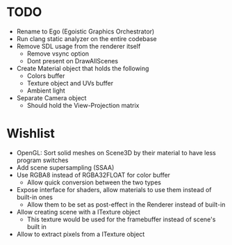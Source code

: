 # TODO
* Rename to Ego (Egoistic Graphics Orchestrator)
* Run clang static analyzer on the entire codebase
* Remove SDL usage from the renderer itself
  * Remove vsync option
  * Dont present on DrawAllScenes
* Create Material object that holds the following
  * Colors buffer
  * Texture object and UVs buffer
  * Ambient light
* Separate Camera object
  * Should hold the View-Projection matrix

# Wishlist
* OpenGL: Sort solid meshes on Scene3D by their material to have less program switches
* Add scene supersampling (SSAA)
* Use RGBA8 instead of RGBA32FLOAT for color buffer
  * Allow quick conversion between the two types
* Expose interface for shaders, allow materials to use them instead of built-in ones
  * Allow them to be set as post-effect in the Renderer instead of built-in
* Allow creating scene with a ITexture object
  * This texture would be used for the framebuffer instead of scene's built in
* Allow to extract pixels from a ITexture object
